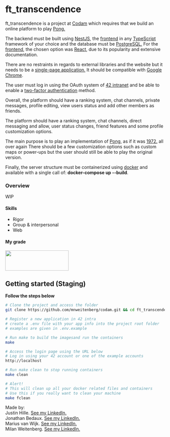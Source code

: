 # ft_transcendence
ft_transcendence is a project at [Codam](codam.nl) which requires that we build an online platform to play [Pong.](https://en.wikipedia.org/wiki/Pong)

The backend must be built using [NestJS](https://nestjs.com/), the [frontend](https://en.wikipedia.org/wiki/Frontend_and_backend) in any [TypeScript](https://www.typescriptlang.org/) framework of your choice and the database must be [PostgreSQL.](https://www.postgresql.org/) For the [frontend](https://en.wikipedia.org/wiki/Frontend_and_backend), the chosen option was [React](https://reactjs.org/), due to its popularity and extensive documentation.

There are no restraints in regards to external libraries and the website but it needs to be a [single-page application.](https://en.wikipedia.org/wiki/Single-page_application) It should be compatible with [Google Chrome](https://www.google.com/intl/en-US/chrome/).

The user must log in using the OAuth system of [42 intranet](https://intra.42.fr/) and be able to enable a [two-factor authentication](https://authy.com/what-is-2fa/) method.

Overall, the platform should have a ranking system, chat channels, private messages, profile editing, view users status and add other members as friends.

The platform should have a ranking system, chat channels, direct messaging and allow, user status changes, friend features and some profile customization options.

The main purpose is to play an implementation of [Pong](https://en.wikipedia.org/wiki/Pong), as if it was [1972.](https://www.youtube.com/watch?v=fiShX2pTz9A) all over again There should be a few customization options such as custom maps or power-ups but the user should still be able to play the original version.

Finally, the server structure must be containerized using [docker](https://www.docker.com/) and available with a single call of: **docker-compose up --build**.

### Overview
WIP


#### Skills
- Rigor
- Group & interpersonal
- Web

#### My grade
<img src="../img/score100_100.png" width="200" height="64"/>


## Getting started (Staging)
**Follow the steps below**
```bash
# Clone the project and access the folder
git clone https://github.com/mnweitenberg/codam.git && cd ft_transcendence/

# Register a new application in 42 intra
# create a .env file with your app info into the project root folder
# examples are given in .env.example

# Run make to build the imagesand run the containers
make

# Access the login page using the URL below
# Log in using your 42 account or one of the example accounts
http://localhost

# Run make clean to stop running containers
make clean

# Alert!
# This will clean up all your docker related files and containers
# Use this if you really want to clean your machine
make fclean

```


Made by:  
Justin Hille. [See my LinkedIn.](https://nl.linkedin.com/in/justin-hille/)  
Jonathan Bedaux. [See my LinkedIn.](https://www.linkedin.com/in/jonathan-bedaux-62629466/)  
Marius van Wijk. [See my LinkedIn.](https://nl.linkedin.com/in/marius-van-wijk-855a35170/)  
Milan Weitenberg. [See my LinkedIn.](https://www.linkedin.com/in/mnweitenberg/)
